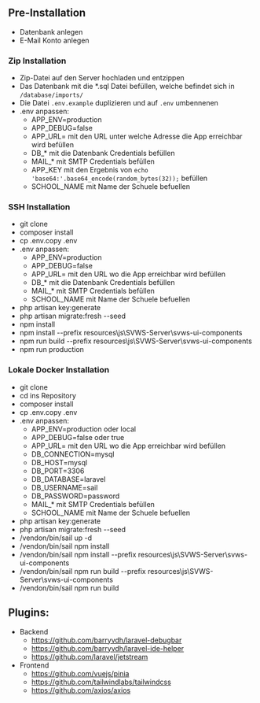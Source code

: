 ## Pre-Installation
* Datenbank anlegen
* E-Mail Konto anlegen

### Zip Installation
* Zip-Datei auf den Server hochladen und entzippen
* Das Datenbank mit die *.sql Datei befüllen, welche befindet sich in `/database/imports/`
* Die Datei `.env.example` duplizieren und auf `.env` umbennenen
* .env anpassen:
    * APP_ENV=production
    * APP_DEBUG=false
    * APP_URL= mit den URL unter welche Adresse die App erreichbar wird befüllen
    * DB_* mit die Datenbank Credentials befüllen
    * MAIL_* mit SMTP Credentials befüllen
    * APP_KEY mit den Ergebnis von `echo 'base64:'.base64_encode(random_bytes(32));` befüllen
    * SCHOOL_NAME mit Name der Schuele befuellen

### SSH Installation
* git clone
* composer install
* cp .env.copy .env
* .env anpassen:
    * APP_ENV=production
    * APP_DEBUG=false
    * APP_URL= mit den URL wo die App erreichbar wird befüllen
    * DB_* mit die Datenbank Credentials befüllen
    * MAIL_* mit SMTP Credentials befüllen
    * SCHOOL_NAME mit Name der Schuele befuellen
* php artisan key:generate
* php artisan migrate:fresh --seed
* npm install
* npm install --prefix resources\js\SVWS-Server\svws-ui-components
* npm run build --prefix resources\js\SVWS-Server\svws-ui-components
* npm run production

### Lokale Docker Installation
* git clone
* cd ins Repository
* composer install
* cp .env.copy .env
* .env anpassen:
  * APP_ENV=production oder local
  * APP_DEBUG=false oder true
  * APP_URL= mit den URL wo die App erreichbar wird befüllen
  * DB_CONNECTION=mysql
  * DB_HOST=mysql 
  * DB_PORT=3306 
  * DB_DATABASE=laravel 
  * DB_USERNAME=sail 
  * DB_PASSWORD=password
  * MAIL_* mit SMTP Credentials befüllen
  * SCHOOL_NAME mit Name der Schuele befuellen
* php artisan key:generate
* php artisan migrate:fresh --seed
* /vendon/bin/sail up -d
* /vendon/bin/sail npm install
* /vendon/bin/sail npm install --prefix resources\js\SVWS-Server\svws-ui-components
* /vendon/bin/sail npm run build --prefix resources\js\SVWS-Server\svws-ui-components
* /vendon/bin/sail npm run build

## Plugins: 
* Backend
    * https://github.com/barryvdh/laravel-debugbar
    * https://github.com/barryvdh/laravel-ide-helper
    * https://github.com/laravel/jetstream
* Frontend 
    * https://github.com/vuejs/pinia
    * https://github.com/tailwindlabs/tailwindcss
    * https://github.com/axios/axios

